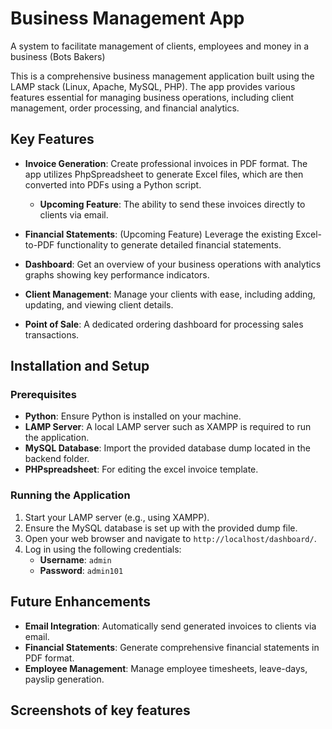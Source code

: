 # Business Management App
A system to facilitate management of clients, employees and money in a business (Bots Bakers)

This is a comprehensive business management application built using the LAMP stack (Linux, Apache, MySQL, PHP). The app provides various features essential for managing business operations, including client management, order processing, and financial analytics.

## Key Features

- **Invoice Generation**: Create professional invoices in PDF format. The app utilizes PhpSpreadsheet to generate Excel files, which are then converted into PDFs using a Python script. 
  - **Upcoming Feature**: The ability to send these invoices directly to clients via email.
  
- **Financial Statements**: (Upcoming Feature) Leverage the existing Excel-to-PDF functionality to generate detailed financial statements.

- **Dashboard**: Get an overview of your business operations with analytics graphs showing key performance indicators.

- **Client Management**: Manage your clients with ease, including adding, updating, and viewing client details.

- **Point of Sale**: A dedicated ordering dashboard for processing sales transactions.

## Installation and Setup

### Prerequisites

- **Python**: Ensure Python is installed on your machine.
- **LAMP Server**: A local LAMP server such as XAMPP is required to run the application.
- **MySQL Database**: Import the provided database dump located in the backend folder.
- **PHPspreadsheet**: For editing the excel invoice template.

### Running the Application

1. Start your LAMP server (e.g., using XAMPP).
2. Ensure the MySQL database is set up with the provided dump file.
3. Open your web browser and navigate to `http://localhost/dashboard/`.
4. Log in using the following credentials:
   - **Username**: `admin`
   - **Password**: `admin101`

## Future Enhancements

- **Email Integration**: Automatically send generated invoices to clients via email.
- **Financial Statements**: Generate comprehensive financial statements in PDF format.
- **Employee Management**: Manage employee timesheets, leave-days, payslip generation.

## Screenshots of key features

